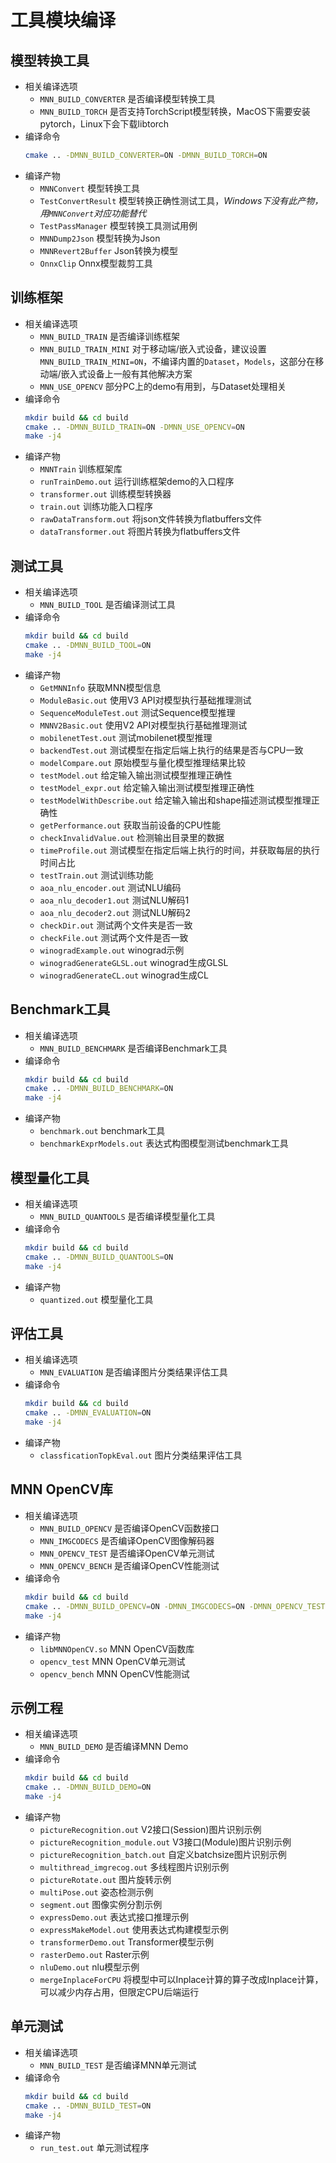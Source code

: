 # 工具模块编译

## 模型转换工具
- 相关编译选项
  - `MNN_BUILD_CONVERTER` 是否编译模型转换工具
  - `MNN_BUILD_TORCH` 是否支持TorchScript模型转换，MacOS下需要安装pytorch，Linux下会下载libtorch
- 编译命令
    ```bash
    cmake .. -DMNN_BUILD_CONVERTER=ON -DMNN_BUILD_TORCH=ON
    ```
- 编译产物
  - `MNNConvert` 模型转换工具
  - `TestConvertResult` 模型转换正确性测试工具，*Windows下没有此产物，用`MNNConvert`对应功能替代*
  - `TestPassManager` 模型转换工具测试用例
  - `MNNDump2Json` 模型转换为Json
  - `MNNRevert2Buffer` Json转换为模型
  - `OnnxClip` Onnx模型裁剪工具
## 训练框架
- 相关编译选项
  - `MNN_BUILD_TRAIN` 是否编译训练框架
  - `MNN_BUILD_TRAIN_MINI` 对于移动端/嵌入式设备，建议设置`MNN_BUILD_TRAIN_MINI=ON`，不编译内置的`Dataset`，`Models`，这部分在移动端/嵌入式设备上一般有其他解决方案
  - `MNN_USE_OPENCV` 部分PC上的demo有用到，与Dataset处理相关
- 编译命令
    ```bash
    mkdir build && cd build
    cmake .. -DMNN_BUILD_TRAIN=ON -DMNN_USE_OPENCV=ON
    make -j4
    ```
- 编译产物
  - `MNNTrain` 训练框架库
  - `runTrainDemo.out` 运行训练框架demo的入口程序
  - `transformer.out` 训练模型转换器
  - `train.out` 训练功能入口程序
  - `rawDataTransform.out` 将json文件转换为flatbuffers文件
  - `dataTransformer.out` 将图片转换为flatbuffers文件
## 测试工具
- 相关编译选项
  - `MNN_BUILD_TOOL` 是否编译测试工具
- 编译命令
    ```bash
    mkdir build && cd build
    cmake .. -DMNN_BUILD_TOOL=ON
    make -j4
    ```
- 编译产物
  - `GetMNNInfo` 获取MNN模型信息
  - `ModuleBasic.out` 使用V3 API对模型执行基础推理测试
  - `SequenceModuleTest.out` 测试Sequence模型推理
  - `MNNV2Basic.out` 使用V2 API对模型执行基础推理测试
  - `mobilenetTest.out` 测试mobilenet模型推理
  - `backendTest.out` 测试模型在指定后端上执行的结果是否与CPU一致
  - `modelCompare.out` 原始模型与量化模型推理结果比较
  - `testModel.out` 给定输入输出测试模型推理正确性
  - `testModel_expr.out` 给定输入输出测试模型推理正确性
  - `testModelWithDescribe.out` 给定输入输出和shape描述测试模型推理正确性
  - `getPerformance.out`  获取当前设备的CPU性能
  - `checkInvalidValue.out` 检测输出目录里的数据
  - `timeProfile.out` 测试模型在指定后端上执行的时间，并获取每层的执行时间占比
  - `testTrain.out` 测试训练功能
  - `aoa_nlu_encoder.out` 测试NLU编码
  - `aoa_nlu_decoder1.out` 测试NLU解码1
  - `aoa_nlu_decoder2.out` 测试NLU解码2
  - `checkDir.out`  测试两个文件夹是否一致
  - `checkFile.out` 测试两个文件是否一致
  - `winogradExample.out` winograd示例
  - `winogradGenerateGLSL.out` winograd生成GLSL
  - `winogradGenerateCL.out`  winograd生成CL
## Benchmark工具
- 相关编译选项
  - `MNN_BUILD_BENCHMARK` 是否编译Benchmark工具
- 编译命令
    ```bash
    mkdir build && cd build
    cmake .. -DMNN_BUILD_BENCHMARK=ON
    make -j4
    ```
- 编译产物
  - `benchmark.out` benchmark工具
  - `benchmarkExprModels.out` 表达式构图模型测试benchmark工具
## 模型量化工具
- 相关编译选项
  - `MNN_BUILD_QUANTOOLS` 是否编译模型量化工具
- 编译命令
    ```bash
    mkdir build && cd build
    cmake .. -DMNN_BUILD_QUANTOOLS=ON
    make -j4
    ```
- 编译产物
  - `quantized.out` 模型量化工具
## 评估工具
- 相关编译选项
  - `MNN_EVALUATION` 是否编译图片分类结果评估工具
- 编译命令
    ```bash
    mkdir build && cd build
    cmake .. -DMNN_EVALUATION=ON
    make -j4
    ```
- 编译产物
  - `classficationTopkEval.out` 图片分类结果评估工具
## MNN OpenCV库
- 相关编译选项
  - `MNN_BUILD_OPENCV` 是否编译OpenCV函数接口
  - `MNN_IMGCODECS` 是否编译OpenCV图像解码器
  - `MNN_OPENCV_TEST` 是否编译OpenCV单元测试
  - `MNN_OPENCV_BENCH` 是否编译OpenCV性能测试
- 编译命令
    ```bash
    mkdir build && cd build
    cmake .. -DMNN_BUILD_OPENCV=ON -DMNN_IMGCODECS=ON -DMNN_OPENCV_TEST=ON -DMNN_OPENCV_BENCH=ON
    make -j4
    ```
- 编译产物
  - `libMNNOpenCV.so` MNN OpenCV函数库
  - `opencv_test` MNN OpenCV单元测试
  - `opencv_bench` MNN OpenCV性能测试

## 示例工程
- 相关编译选项
  - `MNN_BUILD_DEMO` 是否编译MNN Demo
- 编译命令
    ```bash
    mkdir build && cd build
    cmake .. -DMNN_BUILD_DEMO=ON
    make -j4
    ```
- 编译产物
  - `pictureRecognition.out` V2接口(Session)图片识别示例
  - `pictureRecognition_module.out` V3接口(Module)图片识别示例
   - `pictureRecognition_batch.out` 自定义batchsize图片识别示例
  - `multithread_imgrecog.out` 多线程图片识别示例
  - `pictureRotate.out` 图片旋转示例
  - `multiPose.out` 姿态检测示例
  - `segment.out` 图像实例分割示例
  - `expressDemo.out` 表达式接口推理示例
  - `expressMakeModel.out` 使用表达式构建模型示例
  - `transformerDemo.out` Transformer模型示例
  - `rasterDemo.out` Raster示例
  - `nluDemo.out` nlu模型示例
  - `mergeInplaceForCPU` 将模型中可以Inplace计算的算子改成Inplace计算，可以减少内存占用，但限定CPU后端运行
## 单元测试
- 相关编译选项
  - `MNN_BUILD_TEST` 是否编译MNN单元测试
- 编译命令
    ```bash
    mkdir build && cd build
    cmake .. -DMNN_BUILD_TEST=ON
    make -j4
    ```
- 编译产物
  - `run_test.out` 单元测试程序
